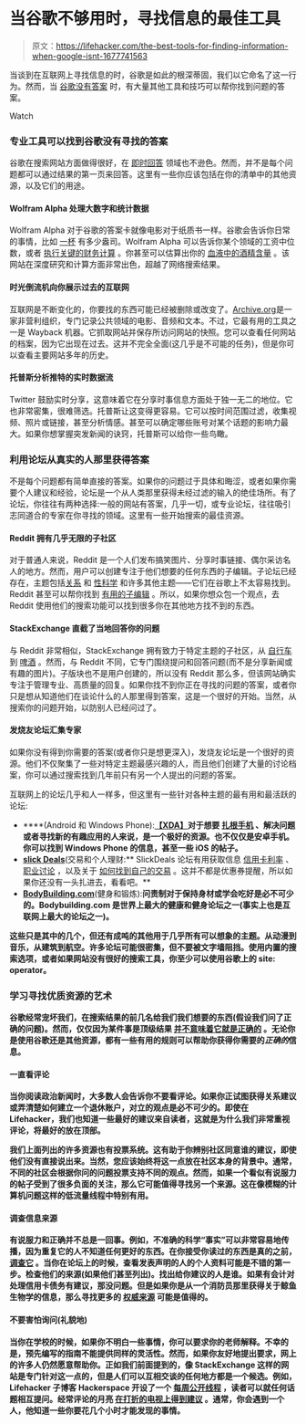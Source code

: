 # 当谷歌不够用时，寻找信息的最佳工具

> 原文：<https://lifehacker.com/the-best-tools-for-finding-information-when-google-isnt-1677741563>

当谈到在互联网上寻找信息的时，谷歌是如此的根深蒂固，我们以它命名了这一行为。然而，当 [谷歌没有答案](https://lifehacker.com/when-google-doesnt-have-the-answer-or-is-idol-white-a-5743020) 时，有大量其他工具和技巧可以帮你找到问题的答案。

Watch

### **专业工具可以找到谷歌没有寻找的答案**

谷歌在搜索网站方面做得很好，在 [即时回答](http://lifehacker.com/20-google-search-shortcuts-to-hone-your-google-fu-5940946) 领域也不逊色。然而，并不是每个问题都可以通过结果的第一页来回答。这里有一些你应该包括在你的清单中的其他资源，以及它们的用途。

#### **Wolfram Alpha 处理大数字和统计数据**

Wolfram Alpha 对于谷歌的答案卡就像电影对于纸质书一样。谷歌会告诉你日常的事情，比如 [一杯](https://lifehacker.com/google-unit-conversions-become-an-interactive-no-refre-5925761) 有多少盎司。Wolfram Alpha 可以告诉你某个领域的工资中位数，或者 [执行关键的财务计算](http://lifehacker.com/perform-key-financial-calculations-with-wolfram-alpha-886304451) 。你甚至可以估算出你的 [血液中的酒精含量](http://lifehacker.com/estimate-your-blood-alcohol-content-with-wolfram-alpha-1561318033) 。该网站在深度研究和计算方面非常出色，超越了网络搜索结果。

#### **时光倒流机向你展示过去的互联网**

互联网是不断变化的，你要找的东西可能已经被删除或改变了。[Archive.org](https://archive.org/)是一家非营利组织，专门记录公共领域的电影、音频和文本。不过，它最有用的工具之一是 Wayback 机器。它抓取网站并保存所访问网站的快照。您可以查看任何网站的档案，因为它出现在过去。这并不完全全面(这几乎是不可能的任务)，但是你可以查看主要网站多年的历史。

#### **托普斯分析推特的实时数据流**

Twitter 鼓励实时分享，这意味着它在分享时事信息方面处于独一无二的地位。它也非常密集，很难筛选。托普斯让这变得更容易。它可以按时间范围过滤，收集视频、照片或链接，甚至分析情感。甚至可以确定哪些账号对某个话题的影响力最大。如果你想掌握突发新闻的诀窍，托普斯可以给你一些鸟瞰。

### **利用论坛从真实的人那里获得答案**

不是每个问题都有简单直接的答案。如果你的问题过于具体和晦涩，或者如果你需要个人建议和经验，论坛是一个从人类那里获得未经过滤的输入的绝佳场所。有了论坛，你往往有两种选择:一般的网站有答案，几乎一切，或专业论坛，往往吸引志同道合的专家在你寻找的领域。这里有一些开始搜索的最佳资源。

#### **Reddit 拥有几乎无限的子社区**

对于普通人来说，Reddit 是一个人们发布搞笑图片、分享时事链接、偶尔采访名人的地方。然而，用户可以创建专注于他们想要的任何东西的子编辑。子论坛已经存在，主题包括[关系](http://www.reddit.com/r/relationships/) 和 [性](http://www.reddit.com/r/sex)[科学](http://www.reddit.com/r/askscience) 和许多其他主题——它们在谷歌上不太容易找到。Reddit 甚至可以帮你找到 [有用的子编辑](http://www.reddit.com/r/AskReddit/comments/1tgiwy/what_is_the_most_useful_subreddit/) 。所以，如果你想众包一个观点，去 Reddit 使用他们的搜索功能可以找到很多你在其他地方找不到的东西。

#### **StackExchange 直截了当地回答你的问题**

与 Reddit 非常相似，StackExchange 拥有致力于特定主题的子社区，从 [自行车](http://bicycles.stackexchange.com/) 到 [啤酒](http://beer.stackexchange.com/) 。然而，与 Reddit 不同，它专门围绕提问和回答问题(而不是分享新闻或有趣的图片)。子版块也不是用户创建的，所以没有 Reddit 那么多，但该网站确实专注于管理专业、高质量的回复。如果你找不到你正在寻找的问题的答案，或者你只是想从知道他们在谈论什么的人那里得到答案，这是一个很好的开始。当然，从搜索你的问题开始，以防别人已经问过了。

#### **发烧友论坛汇集专家**

如果你没有得到你需要的答案(或者你只是想更深入)，发烧友论坛是一个很好的资源。他们不仅聚集了一些对特定主题最感兴趣的人，而且他们创建了大量的讨论档案，你可以通过搜索找到几年前只有另一个人提出的问题的答案。

互联网上的论坛几乎和人一样多，但这里有一些针对各种主题的最有用和最活跃的论坛:

*   [](http://www.xda-developers.com/)****(Android 和 Windows Phone):**[【XDA】](http://forum.xda-developers.com/)对于想要 [扎根手机](http://lifehacker.com/everything-you-need-to-know-about-rooting-your-android-5789397) 、解决问题或者寻找新的有趣应用的人来说，是一个极好的资源。也不仅仅是安卓手机。你可以找到 Windows Phone 的信息，甚至一些 iOS 的帖子。**
*   **[**slick Deals**](http://slickdeals.net/forums/)**(交易和个人理财:** SlickDeals 论坛有用获取信息 [信用卡利率](http://slickdeals.net/f/1863955-credit-card-thread?v=1) 、 [职业讨论](http://slickdeals.net/f/2522343-the-inaugural-slick-deals-career-thoughts-and-compensation-thread?v=1) ，以及关于 [如何找到自己的交易](http://slickdeals.net/f/47758-help-me-find-a-deal-updated-11-02-2011-read-me-before-asking-for-help?v=1) 。这并不都是优惠券提醒，所以如果你还没有一头扎进去，看看吧。**
*   **[**BodyBuilding.com**](http://bodyspace.bodybuilding.com/)**(健身和锻炼):**问责制对于保持身材或学会吃好是必不可少的。Bodybuilding.com 是世界上最大的健康和健身论坛之一(事实上也是互联网上最大的论坛之一)。**

**这些只是其中的几个，但还有成吨的其他用于几乎所有可以想象的主题。从动漫到音乐，从建筑到航空。许多论坛可能很密集，但不要被文字墙阻挡。使用内置的搜索选项，或者如果网站没有很好的搜索工具，你至少可以使用谷歌上的 site: operator。**

### ****学习寻找优质资源的艺术****

**谷歌经常宠坏我们，在搜索结果的前几名给我们我们想要的东西(假设我们问了正确的问题)。然而，仅仅因为某件事是顶级结果 [并不意味着它就是正确的](https://lifehacker.com/how-to-determine-if-a-controversial-statement-is-scient-5919830) 。无论你是使用谷歌还是其他资源，都有一些有用的规则可以帮助你获得你需要的*正确的*信息。**

#### ****一直看评论****

**当你阅读政治新闻时，大多数人会告诉你不要看评论。如果你正试图获得关系建议或弄清楚如何建立一个退休账户，对立的观点是必不可少的。即使在 Lifehacker，我们也知道一些最好的建议来自读者，这就是为什么我们非常重视评论，将最好的放在顶部。**

**我们上面列出的许多资源也有投票系统。这有助于你辨别社区同意谁的建议，即使他们没有直接说出来。当然，您应该始终将这一点放在社区本身的背景中。通常，不同的社区会根据你问的问题投票支持不同的观点。然而，如果一个看似有说服力的帖子受到了很多负面的关注，那么它可能值得寻找另一个来源。这在像模糊的计算机问题这样的低流量线程中特别有用。**

#### ****调查信息来源****

**有说服力和正确并不总是一回事。例如，不准确的科学“事实”可以非常容易地传播，因为重复它的人不知道任何更好的东西。在你接受你读过的东西是真的之前， [调查它](https://lifehacker.com/how-to-conduct-scientific-research-on-the-internet-wit-5985561) 。当你在论坛上的时候，查看发表声明的人的个人资料可能是不错的第一步。检查他们的来源(如果他们甚至列出)。找出给你建议的人是谁。如果有会计对处理信用卡债务有建议，那没问题。但是如果你是从一个消防员那里获得关于鲸鱼生物学的信息，那么寻找更多的 [权威来源](http://lifehacker.com/seek-and-ye-shall-find-how-to-evaluate-sources-on-the-137843) 可能是值得的。**

#### ****不要害怕询问(礼貌地)****

**当你在学校的时候，如果你不明白一些事情，你可以要求你的老师解释。不幸的是，预先编写的指南不能提供同样的灵活性。然而，如果你友好地提出要求，网上的许多人仍然愿意帮助你。正如我们前面提到的，像 StackExchange 这样的网站是专门针对这一点的，但是人们可以互相交谈的任何地方都是一个候选。例如，Lifehacker 子博客 Hackerspace 开设了一个 [每周公开线程](https://hackerspace.kinja.com/leap-dangerously-into-the-new-year-in-the-friday-open-t-1675306830) ，读者可以就任何话题相互提问。经常评论的月亮 [在打折的电视上得到建议](http://hackerspace.lifehacker.com/can-someone-please-comment-on-this-tv-toshiba-23l1400u-1675363487) 。通常，你会遇到一个人，他知道一些你要花几个小时才能发现的事情。**